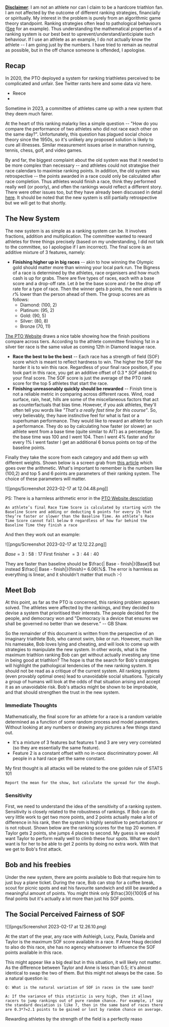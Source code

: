 <div class="container">
<div class="important"> 

**<u>Disclaimer</u>**: I am not an athlete nor can I claim to be a
hardcore triathlon fan. I am not affected by the outcome of different
ranking strategies, financially or spiritually. My interest in the
problem is purely from an algorithmic game theory standpoint. Ranking
strategies often lead to pathological behaviours
([See](https://youtu.be/TM_QFmQU_VA?t=494) for an example). Thus
understanding the mathematical properties of a ranking system is our
best best to uprevent/understand/anticipiate such behaviour.  If I use
an athlete as an example, I do not actually know the athlete -- I am
going just by the numbers. I have tried to remain as neutral as
possible, but in the off chance someone is offended, I apologise.

</div>

## Recap 

In 2020, the PTO deployed a system for ranking triathletes perceived to be complicated and unfair. See Twitter rants here and some data viz here.  
+ Reece
+ 
Sometime in 2023, a committee of athletes came up with a new system that they deem much fairer. 

At the heart of this ranking malarky lies a simple question -- "How do
you compare the performance of two athletes who did not race each
other on the same day?". Unfortunately, this question has plagued
social choice theory since the 1950s, so it's unlikely any proposed
solution is likely to cure all illnesses. Similar measurement issues
arise in marathon running, tennis, chess, golf, and video games.

By and far, the biggest complaint about the old system was that it
needed to be more complex than necessary -- and athletes could not
strategise their race calendars to maximise ranking points. In
addition, the old system was retrospective -- the points awarded in a
race could only be calculated after race completion. Thus athletes
would finish a race, think they performed really well (or poorly), and
often the rankings would reflect a different story. There were other
issues too, but they have already been discussed in detail
[here](). It should be noted that the new system is still partially
retrospective but we will get to that shortly.

## The New System

The new system is as simple as a ranking system can be. It involves
fractions, addition and multiplication. The committee wanted to reward
athletes for three things precisely (based on my understanding, I did
not talk to the committee, so I apologise if I am incorrect). The
final score is an additive mixture of 3 features, namely:

+ **Finishing higher up in big races** -- akin to how winning the
  Olympic gold should matter more than winning your local park
  run. The Bigness of a race is determined by the athletes, race
  organisers and how much cash is up for grabs. There are five types
  of races, each with a base score and a drop-off rate. Let $b$ be the
  base score and $r$ be the drop off rate for a type of race. Then the
  winner gets $b$ points, the next athlete is $r\%$ lower than the
  person ahead of them. The group scores are as follows:
	+ Diamond: (100, 2)
	+ Platinum: (95, 2)
	+ Gold: (90, 5)
	+ Silver: (80, 8)
	+ Bronze (70, 11)

[The PTO
Website](https://protriathletes.org/pto-world-ranking-system/) draws a
nice table showing how the finish positions compare across
tiers. According to the athlete committee finishing 1st in a silver
tier race is the same value as coming 12th in Diamond league race.


+ **Race the best to be the best** -- Each race has a strength of
  field (SOF) score which is meant to reflect hardness to win. The
  higher the SOF the harder it is to win this race. Regardless of your
  final race position, if you took part in this race, you get an
  additive offset of $0.3*SOF$ added to your final score. The SOF
  score is just the average of the PTO rank score for the top 5
  athletes that start the race.
+ **Finishing unreasonably quickly should be rewarded** -- Finish time is not a reliable metric in comparing across different races. Wind, road surface, rain, heat, hills are some of the miscellaneous factors that act as counterfactuals that bias time. However, if you ask athletes, they'll often tell you words like *"That's a really fast time for this course"*. So, very believably, they have instinctive feel for what is fast or a superhuman performance. They would like to reward an athlete for such a performance. They do so by calculating how faster (or slower) an athlete went from a base time (quite similar to AIT) as a percentage. So the base time was 100 and I went 104. Then I went 4% faster and for every 1% I went faster I get an additional 6 bonus points on top of the baseline points. 

Finally they take the score from each category and add them up with
different weights. Shown below is a screen grab from [this
article](https://www.triathlete.com/culture/news/new-2023-pto-rankings-revealed-dissected/)
which goes over the arithmetic. What's important to remember is the
numbers like (100,2) and top 5 and 6 points are parameters of their
ranking system. The choice of these parameters will matter.


![[pngs/Screenshot 2023-02-17 at 12.04.48.png]]

PS: There is a harmless arithmetic error in the [PTO Website
description](https://protriathletes.org/pto-world-ranking-system/)

```
An athlete’s final Race Time Score is calculated by starting with the Baseline Score and adding or deducting 6 points for every 1% that they’re faster or slower than the Baseline Time. An athlete’s Race Time Score cannot fall below 0 regardless of how far behind the Baseline Time they finish a race
```

And then they work out an example:

![[pngs/Screenshot 2023-02-17 at 12.12.22.png]]

$Base = 3:58:17$
First finisher $= 3:44:40$

They are faster than baseline should be  $\frac{| Base - finish|}{Base}$ but instead $\frac{| Base - finish|}{finish}= 6.06\%$. The error is harmless as everything is linear, and it shouldn't matter that much :-)  

## Meet Bob

At this point, as far as the PTO is concerned, this ranking problem
appears solved. The athletes were affected by the rankings, and they
decided to devise a system that prioritised their interests. The
people decided for the people, and democracy won and "Democracy is a
device that ensures we shall be governed no better than we deserve."
-- GB Shaw.

So the remainder of this document is written from the perspective of
an imaginary triathlete Bob, who cannot swim, bike or run. However,
much like his namesake, Bob loves lying and cheating, and will look to
come up with strategies to manipulate the new system. In other words,
what is the maximum triathlon ranking Bob can get without actually
investing any time in being good at triathlon? The hope is that the
search for Bob's strategies will highlight the pathological tendencies
of the new ranking system. It should not be read as a critique of the
current system. All ranking systems (even provably optimal ones) lead
to unavoidable social situations. Typically a group of humans will
look at the odds of that situation arising and accept it as an
unavoidable risk. Bob's attacks might be shown to be improbable, and
that should strengthen the trust in the new system.

### Immediate Thoughts

Mathematically, the final score for an athlete for a race is a random
variable determined as a function of some random process and model
parameters. Without looking at any numbers or drawing any pictures a
few things stand out.
+ It's a mixture of 3 features but features 1 and 3 are very very correlated (so they are essentially the same feature). 
+ Feature 2 is a constant offset with no in-race discriminatory power. All people in a hard race get the same constant. 

My first thought is all attacks will be related to the one golden rule
of STATS 101

```
Report the mean for the show, but calculate the spread for the dough. 
```

### Sensitivity 

First, we need to understand the idea of the sensitivity of a ranking
system. Sensitivity is closely related to the robustness of
rankings. If Bob can do very little work to get two more points, and 2
points actually make a lot of difference in his rank, then the system
is highly sensitive to perturbations or is not robust. Shown below are
the ranking scores for the top 20 women. If Taylor gets 2 points, she
jumps 4 places to second. My guess is we would want Taylor to perform
really well to climb these four spots. What we don't want is for her
to be able to get 2 points by doing no extra work. With that we get to
Bob's first attack.



## Bob and his freebies

Under the new system, there are points available to Bob that require him to just buy a plane ticket. During the race, Bob can stop for a coffee break, scout for picnic spots and eat his favourite sandwich and still be awarded a meaningful amount of points. You might think only $\frac{30}{100}$
of his final points but it's actually a lot more than just his SOF points. 


## The Social Perceived Fairness of SOF


![](pngs/Screenshot 2023-02-17 at 12.26.10.png)

At the start of the year, any race with Ashleigh, Lucy, Paula, Daniela
and Taylor is the maximum SOF score available in a race. If Anne Haug
decided to also do this race, she has no agency whatsoever to
influence the SOF points available in this race.

This might appear like a big deal but in this situation, it will
likely not matter. As the difference between Taylor and Anne is less
than 0.5; it's almost identical to swap the two of them. But this
might not always be the case. So a natural question is:

```
Q: What is the natural variation of SOF in races in the same band? 

A: If the variance of this statistic is very high, then it allows racers to jump rankings out of pure random chance. For example, if say the standard deviation is like 7, then in the same band of races there are 0.3*7=2.1 points to be gained or lost by random chance on average. 
```


Rewarding athletes by the strength of the field is a perfectly reaso


</div>
